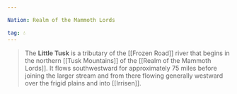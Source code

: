 ```yaml
---

Nation: Realm of the Mammoth Lords

tag: 💧
---
```


> The **Little Tusk** is a tributary of the [[Frozen Road]] river that begins in the northern [[Tusk Mountains]] of the [[Realm of the Mammoth Lords]]. It flows southwestward for approximately 75 miles before joining the larger stream and from there flowing generally westward over the frigid plains and into [[Irrisen]].








